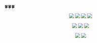 
🍀🍀🍀
<!-- https://shields.io/ -->
<!-- <img src="https://img.shields.io/badge/쓰고자하는_텍스트-컬러코드?style=flat-square&logo=simpleicons에서_아이콘이름&logoColor=white"/></a> -->

<p align="center">
    <img src="https://img.shields.io/badge/Java-F09820?style=flat-square&logo=coffeescript&logoColor=white"/>
    <img src="https://img.shields.io/badge/C-00599C?style=flat-square&logo=c&logoColor=white"/></a>
    <img src="https://img.shields.io/badge/-Python-3776AB?style=flat&logo=Python&logoColor=white"/>
    <img src="https://img.shields.io/badge/Swift-F05138?style=flat-square&logo=Swift&logoColor=white"/>


</p>
<p align="center">
    <img src="https://img.shields.io/badge/MySQL-4479A1?style=flat-square&logo=mysql&logoColor=white"/></a>
    <img src="https://img.shields.io/badge/Xcode-147EFB?style=flat-square&logo=Xcode&logoColor=white"/>
    <img src="https://img.shields.io/badge/Postman-FF6C37?style=flat-square&logo=Postman&logoColor=white"/>

</p>
<p align="center">
    <img src="https://img.shields.io/badge/git-F05032?style=flat-square&logo=git&logoColor=white"/></a>
    <img src="https://img.shields.io/badge/github-181717?style=flat-square&logo=github&logoColor=white"/>
</p>


<!--
<div align="center">

<img src="https://github-readme-stats.vercel.app/api/top-langs/?username=danajlim&layout=compact&theme=graywhite&cache_seconds=1800">
<img src="https://github-readme-stats.vercel.app/api?username=danajlim&theme=graywhite&show_icons=true&cache_seconds=1800">

</div>


<br><br>
<img src="https://github-readme-stats.vercel.app/api?username=danajlim&theme=graywhite&show_icons=true&cache_seconds=1800">



**danajlim/danajlim** is a ✨ _special_ ✨ repository because its `README.md` (this file) appears on your GitHub profile.

Here are some ideas to get you started:

- 🔭 I’m currently working on ...
- 🌱 I’m currently learning ...
- 👯 I’m looking to collaborate on ...
- 🤔 I’m looking for help with ...
- 💬 Ask me about ...
- 📫 How to reach me: ...
- 😄 Pronouns: ...
- ⚡ Fun fact: ...
-->

